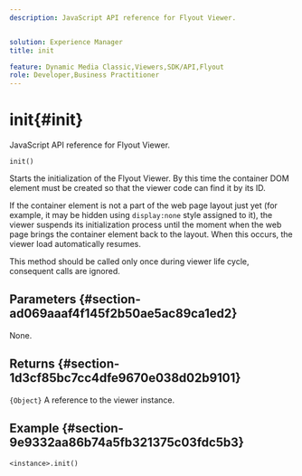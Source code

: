 ```yaml
---
description: JavaScript API reference for Flyout Viewer.


solution: Experience Manager
title: init

feature: Dynamic Media Classic,Viewers,SDK/API,Flyout
role: Developer,Business Practitioner
---
```


# init{#init}

JavaScript API reference for Flyout Viewer.

 `init()`

Starts the initialization of the Flyout Viewer. By this time the container DOM element must be created so that the viewer code can find it by its ID.

If the container element is not a part of the web page layout just yet (for example, it may be hidden using `display:none` style assigned to it), the viewer suspends its initialization process until the moment when the web page brings the container element back to the layout. When this occurs, the viewer load automatically resumes.

This method should be called only once during viewer life cycle, consequent calls are ignored.

## Parameters {#section-ad069aaaf4f145f2b50ae5ac89ca1ed2}

None.

## Returns {#section-1d3cf85bc7cc4dfe9670e038d02b9101}

`{Object}` A reference to the viewer instance.

## Example {#section-9e9332aa86b74a5fb321375c03fdc5b3}

```
<instance>.init()
```

